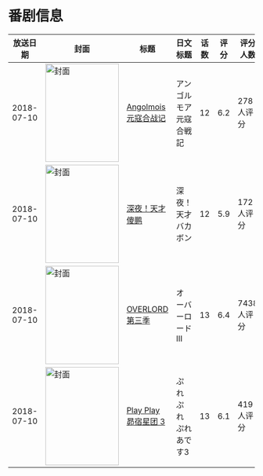 # 番剧信息

|放送日期|封面|标题|日文标题|话数|评分|评分人数|
|---|---|---|---|---|---|---|
|2018-07-10|<img src="//lain.bgm.tv/pic/cover/c/8e/ee/218572_VDgMO.jpg" alt="封面" style="width:150px;height:200px;object-fit:cover;">|[Angolmois 元寇合战记](https://bangumi.tv/subject/218572)|アンゴルモア 元寇合戦記|12|6.2|278人评分|
|2018-07-10|<img src="//lain.bgm.tv/pic/cover/c/f8/3d/242082_430xM.jpg" alt="封面" style="width:150px;height:200px;object-fit:cover;">|[深夜！天才傻鹏](https://bangumi.tv/subject/242082)|深夜！天才バカボン|12|5.9|172人评分|
|2018-07-10|<img src="//lain.bgm.tv/pic/cover/c/47/d4/242170_iz9Ko.jpg" alt="封面" style="width:150px;height:200px;object-fit:cover;">|[OVERLORD 第三季](https://bangumi.tv/subject/242170)|オーバーロードIII|13|6.4|7438人评分|
|2018-07-10|<img src="//lain.bgm.tv/pic/cover/c/96/b6/251539_6T0rT.jpg" alt="封面" style="width:150px;height:200px;object-fit:cover;">|[Play Play 昴宿星团 3](https://bangumi.tv/subject/251539)|ぷれぷれぷれあです3|13|6.1|419人评分|

